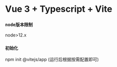 # Vue 3 + Typescript + Vite

### `node版本限制`
node>12.x

### `初始化`

npm init @vitejs/app (运行后根据按需配置即可)


